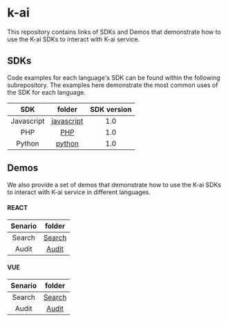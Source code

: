 # k-ai
This repository contains links of SDKs and Demos that demonstrate how to use the K-ai SDKs to interact with K-ai service.

## SDKs
Code examples for each language's SDK can be found within the following subrepository. The examples here demonstrate the most common uses of the SDK for each language.


|     SDK    |       folder      | SDK version |
|:----------:|:-----------------:|:-----------:|
| Javascript | [javascript](https://github.com/k-ai-Documentation/sdk-js-ts)       | 1.0          |
| PHP        |  [PHP](https://github.com/k-ai-Documentation/sdk-php)            | 1.0           |
| Python        | [python](https://github.com/k-ai-Documentation/sdk-python)              | 1.0           |

## Demos
We also provide a set of demos that demonstrate how to use the K-ai SDKs to interact with K-ai service in different languages.

#### REACT
|     Senario    |       folder      |
|:----------:|:-----------------:|
| Search | [Search](https://github.com/k-ai-Documentation/react-demo)|
| Audit | [Audit](vuesearchurl)|

#### VUE
|     Senario    |       folder      |
|:----------:|:-----------------:|
| Search | [Search](https://github.com/k-ai-Documentation/vue-demo)|
| Audit | [Audit](vuesearchurl)|

